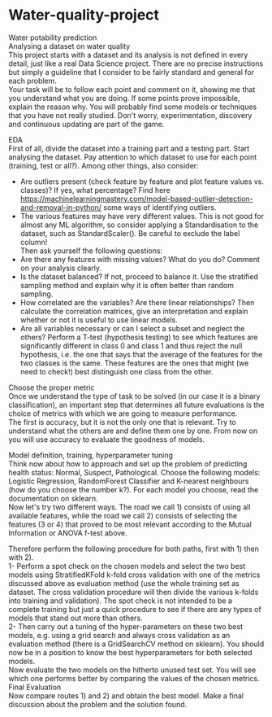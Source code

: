 # Water-quality-project
Water potability prediction <br>
Analysing a dataset on water quality <br>
This project starts with a dataset and its analysis is not defined in every detail, just like a real Data Science project. There are no precise instructions but simply a guideline that I consider to be fairly standard and general for each problem. <br>
Your task will be to follow each point and comment on it, showing me that you understand what you are doing. If some points prove impossible, explain the reason why. You will probably find some models or techniques that you have not really studied. Don't worry, experimentation, discovery and continuous updating are part of the game. <br>
 
EDA <br>
First of all, divide the dataset into a training part and a testing part. Start analysing the dataset. Pay attention to which dataset to use for each point (training, test or all?). Among other things, also consider:<br>
- Are outliers present (check feature by feature and plot feature values vs. classes)? If yes, what percentage? Find here https://machinelearningmastery.com/model-based-outlier-detection-and-removal-in-python/ some ways of identifying outliers. <br>
- The various features may have very different values. This is not good for almost any ML algorithm, so consider applying a Standardisation to the dataset, such as StandardScaler(). Be careful to exclude the label column! <br>
Then ask yourself the following questions: <br>
- Are there any features with missing values? What do you do? Comment on your analysis clearly. <br>
- Is the dataset balanced? If not, proceed to balance it. Use the stratified sampling method  and explain why it is often better than random sampling. <br> 
- How correlated are the variables? Are there linear relationships? Then calculate the correlation matrices, give an interpretation and explain whether or not it is useful to use linear models. <br>
- Are all variables necessary or can I select a subset and neglect the others? Perform a T-test (hypothesis testing) to see which features are significantly different in class 0 and class 1 and thus reject the null hypothesis, i.e. the one that says that the average of the features for the two classes is the same. These features are the ones that might (we need to check!) best distinguish one class from the other. <br>

Choose the proper metric <br>
Once we understand the type of task to be solved (in our case it is a binary classification), an important step that determines all future evaluations is the choice of metrics with which we are going to measure performance. <br>
The first is accuracy, but it is not the only one that is relevant. Try to understand what the others are and define them one by one. From now on you will use accuracy to evaluate the goodness of models. <br>

Model definition, training, hyperparameter tuning <br>
Think now about how to approach and set up the problem of predicting health status: Normal, Suspect, Pathological. Choose the following models: Logistic Regression, RandomForest Classifier and K-nearest neighbours (how do you choose the number k?). For each model you choose, read the documentation on sklearn. <br>
Now let's try two different ways. The road we call 1) consists of using all available features, while the road we call 2) consists of selecting the features (3 or 4) that proved to be most relevant according to the Mutual Information or ANOVA f-test above. <br>

Therefore perform the following procedure for both paths, first with 1) then with 2). <br>
1- Perform a spot check on the chosen models and select the two best models using StratifiedKFold k-fold cross validation with one of the metrics discussed above as evaluation method (use the whole training set as dataset. The cross validation procedure will then divide the various k-folds into training and validation). The spot check is not intended to be a complete training but just a quick procedure to see if there are any types of models that stand out more than others. <br>
2- Then carry out a tuning of the hyper-parameters on these two best models, e.g. using a grid search and always cross validation as an evaluation method (there is a GridSearchCV method on sklearn). You should now be in a position to know the best hyperparameters for both selected models. <br>
Now evaluate the two models on the hitherto unused test set. You will see which one performs better by comparing the values of the chosen metrics. <br>
Final Evaluation<br>
Now compare routes 1) and 2) and obtain the best model. Make a final discussion about the problem and the solution found.
